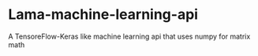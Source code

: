 # Lama-machine-learning-api
A TensoreFlow-Keras like machine learning api that uses numpy for matrix math
